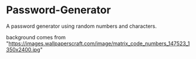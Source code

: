 # Password-Generator
A password generator using random numbers and characters.

background comes from "https://images.wallpaperscraft.com/image/matrix_code_numbers_147523_1350x2400.jpg"